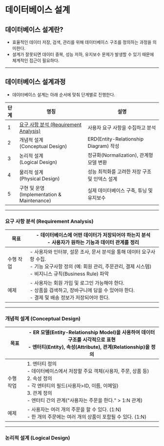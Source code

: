 # 데이터베이스 설계
## 데이터베이스 설계란?
- 효율적인 데이터 저장, 검색, 관리를 위해 데이터베이스 구조를 정의하는 과정을 의미한다.
- 설계가 잘못되면 데이터 중복, 성능 저하, 유지보수 문제가 발생할 수 있기 때문에 체계적인 접근이 필요하다.
---
## 데이터베이스 설계과정
- 데이터베이스 설계는 아래 순서에 맞춰 단계별로 진행한다.

| 단계  | 명칭                                                                          | 설명                                  |
| :-- | --------------------------------------------------------------------------- | ----------------------------------- |
| 1   | [요구 사항 분석 (Requirement Analysis)](#요구%20사항%20분석%20(Requirement%20Analysis)) | 사용자 요구 사항을 수집하고 분석                  |
| 2   | 개념적 설계<br>(Conceptual Design)                                               | ERD(Entity-Relationship Diagram) 작성 |
| 3   | 논리적 설계<br>(Logical Design)                                                  | 정규화(Normalization), 관계형 모델 변환       |
| 4   | 물리적 설계<br>(Physical Design)                                                 | 성능 최적화를 고려한 저장 구조 및 인덱스 설계          |
| 5   | 구현 및 운영<br>(Implementation & Maintenance)                                   | 실제 데이터베이스 구축, 튜닝 및 유지보수             |

---
### 요구 사항 분석 (Requirement Analysis)

| 목표    | - 데이터베이스에 어떤 데이터가 저장되어야 하는지 분석<br>- 사용자가 원하는 기능과 데이터 관계를 정리                                                       |
| ----- | ----------------------------------------------------------------------------------------------------------------- |
| 수행 작업 | - 사용자와 인터뷰, 설문 조사, 문서 분석을 통해 데이터 요구사항 수집.<br>- 기능 요구사항 정의 (예: 회원 관리, 주문관리, 결제 시스템)<br>- 비지니스 규칙(Business Rule) 파악 |
| 예제    | - 사용자는 회원 가입 및 로그인 가능해야 한다.<br>- 상품을 검색하고, 장바구니에 담을 수 있어야 한다.<br>- 결제 및 배송 정보가 저장되어야 한다.                          |

---
### 개념적 설계 (Conceptual Design)

| 목표    | - ER 모델(Entity-Relationship Model)을 사용하여 데이터 구조를 시각적으로 표현<br>- 엔터티(Entity), 속성(Attribute), 관계(Relationship)을 정의                                        |
| ----- | ------------------------------------------------------------------------------------------------------------------------------------------------------ |
| 수행 작업 | 1. 엔터티 정의<br>  - 데이터베이스에서 저장할 주요 객체(사용자, 주문, 상품 등)<br>2. 속성 정의<br>  - 각 엔터티의 필드(사용자>ID, 이름, 이메일)<br>3. 관계 정의<br>  - 엔터티 간의 관계("사용자는 주문을 한다." > 1:N 관계) |
| 예제    | - 사용자는 여러 개의 주문을 할 수 있다. (1:N)<br>- 한 개의 주문에는 여러 개의 상품이 포함될 수 있다. (1:N)                                                                                |

---
### 논리적 설계 (Logical Design)